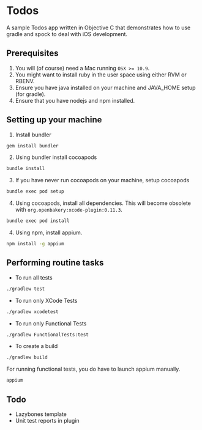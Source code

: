 Todos
====
A sample Todos app written in Objective C that demonstrates how to use
gradle and spock to deal with iOS development.

Prerequisites
---
1. You will (of course) need a Mac running `OSX >= 10.9`.
2. You might want to install ruby in the user space using either RVM or RBENV.
3. Ensure you have java installed on your machine and JAVA_HOME setup (for gradle).
4. Ensure that you have nodejs and npm installed.

Setting up your machine
---
1. Install bundler
```bash
gem install bundler
```
2. Using bundler install cocoapods
```bash
bundle install
```
3. If you have never run cocoapods on your machine, setup cocoapods
```bash
bundle exec pod setup
```
4. Using cocoapods, install all dependencies. This will become obsolete with `org.openbakery:xcode-plugin:0.11.3`.
```bash
bundle exec pod install
```
4. Using npm, install appium.
```bash
npm install -g appium
```

Performing routine tasks
---
* To run all tests
```bash
./gradlew test
```

* To run only XCode Tests
```bash
./gradlew xcodetest
```

* To run only Functional Tests
```bash
./gradlew FunctionalTests:test
```

* To create a build
```bash
./gradlew build
```

For running functional tests, you do have to launch appium manually.
```bash
appium
```
Todo
---
* Lazybones template
* Unit test reports in plugin
